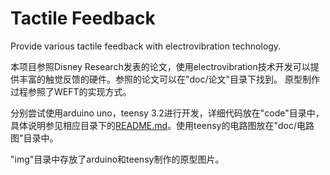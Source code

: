 # Tactile Feedback
Provide various tactile feedback with electrovibration technology.  

本项目参照Disney Research发表的论文，使用electrovibration技术开发可以提供丰富的触觉反馈的硬件。参照的论文可以在"doc/论文"目录下找到。 原型制作过程参照了WEFT的实现方式。

分别尝试使用arduino uno，teensy 3.2进行开发，详细代码放在"code"目录中，具体说明参见相应目录下的[README.md](code/README.md)。使用teensy的电路图放在"doc/电路图"目录中。  

"img"目录中存放了arduino和teensy制作的原型图片。
